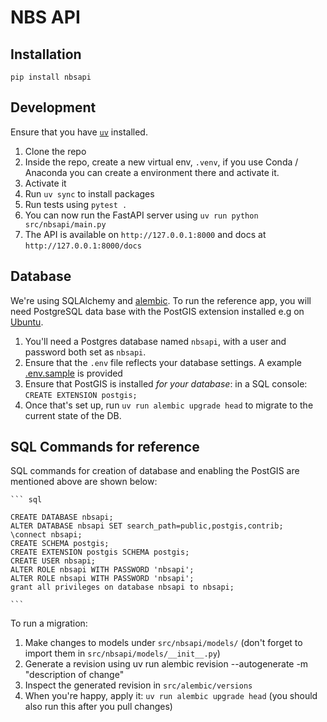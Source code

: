# NBS API

## Installation
`pip install nbsapi`

## Development
Ensure that you have [`uv`](https://docs.astral.sh/uv/) installed.

1. Clone the repo
2. Inside the repo, create a new virtual env, `.venv`, if you use Conda / Anaconda you can create a environment there and activate it. 
3. Activate it
4. Run `uv sync` to install packages
5. Run tests using `pytest .`
6. You can now run the FastAPI server using `uv run python src/nbsapi/main.py`
7. The API is available on `http://127.0.0.1:8000` and docs at `http://127.0.0.1:8000/docs`

## Database
We're using SQLAlchemy and [alembic](https://alembic.sqlalchemy.org/en/latest/). To run the reference app, you will need PostgreSQL data base with the PostGIS extension installed e.g on [Ubuntu](https://postgis.net/documentation/getting_started/install_ubuntu/). 

1. You'll need a Postgres database named `nbsapi`, with a user and password both set as `nbsapi`.
2. Ensure that the `.env` file reflects your database settings. A example [.env.sample](.env.sample) is provided
3. Ensure that PostGIS is installed _for your database_: in a SQL console: `CREATE EXTENSION postgis;`
4. Once that's set up, run `uv run alembic upgrade head` to migrate to the current state of the DB.

## SQL Commands for reference

SQL commands for creation of database and enabling the PostGIS are mentioned above are shown below: 

    ``` sql

    CREATE DATABASE nbsapi;
    ALTER DATABASE nbsapi SET search_path=public,postgis,contrib;
    \connect nbsapi;
    CREATE SCHEMA postgis;
    CREATE EXTENSION postgis SCHEMA postgis;
    CREATE USER nbsapi;
    ALTER ROLE nbsapi WITH PASSWORD 'nbsapi';
    ALTER ROLE nbsapi WITH PASSWORD 'nbsapi';        
    grant all privileges on database nbsapi to nbsapi;

    ```

To run a migration:

1. Make changes to models under `src/nbsapi/models/` (don't forget to import them in `src/nbsapi/models/__init__.py`)
2. Generate a revision using uv run alembic revision --autogenerate -m "description of change"
3. Inspect the generated revision in `src/alembic/versions`
4. When you're happy, apply it: `uv run alembic upgrade head` (you should also run this after you pull changes)
